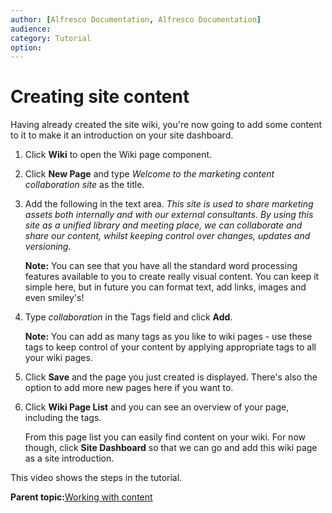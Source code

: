 ```yaml
---
author: [Alfresco Documentation, Alfresco Documentation]
audience: 
category: Tutorial
option: 
---
```


# Creating site content

Having already created the site wiki, you're now going to add some content to it to make it an introduction on your site dashboard.

1.  Click **Wiki** to open the Wiki page component.

2.  Click **New Page** and type *Welcome to the marketing content collaboration site* as the title.

3.  Add the following in the text area. *This site is used to share marketing assets both internally and with our external consultants. By using this site as a unified library and meeting place, we can collaborate and share our content, whilst keeping control over changes, updates and versioning.*

    **Note:** You can see that you have all the standard word processing features available to you to create really visual content. You can keep it simple here, but in future you can format text, add links, images and even smiley's!

4.  Type *collaboration* in the Tags field and click **Add**.

    **Note:** You can add as many tags as you like to wiki pages - use these tags to keep control of your content by applying appropriate tags to all your wiki pages.

5.  Click **Save** and the page you just created is displayed. There's also the option to add more new pages here if you want to.

6.  Click **Wiki Page List** and you can see an overview of your page, including the tags.

    From this page list you can easily find content on your wiki. For now though, click **Site Dashboard** so that we can go and add this wiki page as a site introduction.


This video shows the steps in the tutorial.

  

**Parent topic:**[Working with content](../concepts/gs-site-prepare.md)

